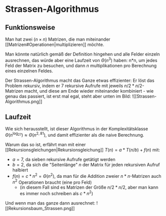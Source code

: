 # Strassen-Algorithmus
## Funktionsweise
Man hat zwei $(n\times n)$ Matrizen, die man miteinander [[Matrizen#Operationen|multiplizieren]] möchte.

Man könnte natürlich gemäß der Definition hingehen und alle Felder einzeln ausrechnen, das würde aber eine Laufzeit von $\Theta(n^3)$ haben: n\*n, um jedes Feld der Matrix zu besuchen, und dann $n$ multiplikationen pro Berechnung eines einzelnen Feldes.

Der Strassen-Algorithmus macht das Ganze etwas effizienter:
Er löst das Problem rekursiv, indem er 7 rekursive Aufrufe mit jeweils $n/2*n/2$-Matrizen macht, und diese am Ende wieder miteinander kombiniert - wie genau das passiert, ist erst mal egal, steht aber unten im Bild:
![[Strassen-Algorithmus.png]]

## Laufzeit
Wie sich herausstellt, ist dieser Algorithmus in der Komplexitätsklasse $\Theta(n^{\log_27})\approx\Theta(n^{2,81})$, und damit effizienter als die naive Berechnung. 

Warum das so ist, erfährt man mit einer [[Rekursionsgleichungen|Rekursionsgleichung]] $T(n)=a*T(n/b)+f(n)$ mit:
- $a=7$, da sieben rekursive Aufrufe getätigt werden
- $b=2$, da sich die "Seitenlänge" $n$ der Matrix für jeden rekursiven Aufruf halbiert
- $f(n)=c*n^2=\Theta(n^2)$, da man für die Addition zweier $n*n$-Matrizen auch $n^2$ Operationen braucht (eine pro Feld)
	- (in diesem Fall sind es Matrizen der Größe $n/2*n/2$, aber man kann es immer noch schreiben als $c*n^2$)

Und wenn man das ganze dann ausrechnet:
![[Rekursionsbaum_Strassen.png]]